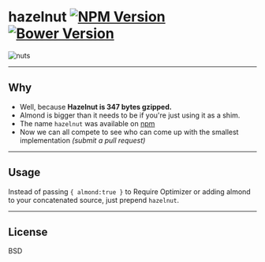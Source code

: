 hazelnut [![NPM Version](http://img.shields.io/npm/v/hazelnut.svg?style=flat)](https://www.npmjs.org/package/hazelnut) [![Bower Version](http://img.shields.io/bower/v/hazelnut.svg?style=flat)](http://bower.io/search/?q=hazelnut)
========

![nuts](http://upload.wikimedia.org/wikipedia/en/thumb/6/63/Common-nuts.png/640px-Common-nuts.png)

---


Why
---

- Well, because **Hazelnut is 347 bytes gzipped.**
- Almond is bigger than it needs to be if you're just using it as a shim.
- The name `hazelnut` was available on [npm](https://npmjs.com)
- Now we can all compete to see who can come up with the smallest implementation _(submit a pull request)_


---


Usage
-----

Instead of passing `{ almond:true }` to Require Optimizer or adding almond to your concatenated source, just prepend `hazelnut`.


---


License
-------

BSD
